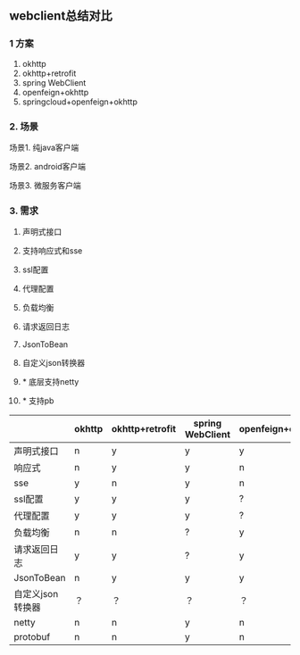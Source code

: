 ## webclient总结对比

### 1 方案

1. okhttp
2. okhttp+retrofit
3. spring WebClient
4. openfeign+okhttp
5. springcloud+openfeign+okhttp



### 2. 场景

场景1.  纯java客户端

场景2. android客户端

场景3. 微服务客户端



### 3. 需求

1. 声明式接口
2. 支持响应式和sse
3. ssl配置
4. 代理配置
5. 负载均衡

6. 请求返回日志
7. JsonToBean
8. 自定义json转换器
9. \* 底层支持netty
10. \* 支持pb



|                  | okhttp | okhttp+retrofit | spring WebClient | openfeign+okhttp | springcloud+openfeign+okhttp |
| ---------------- | ------ | --------------- | ---------------- | ---------------- | ---------------------------- |
| 声明式接口       | n      | y               | y                | y                | y                            |
| 响应式           | n      | y               | y                | n                | n                            |
| sse              | y      | n               | y                | n                | n                            |
| ssl配置          | y      | y               | y                | ?                | ?                            |
| 代理配置         | y      | y               | y                | ?                | ?                            |
| 负载均衡         | n      | n               | ?                | y                | y                            |
| 请求返回日志     | y      | y               | ?                | y                | y                            |
| JsonToBean       | n      | y               | y                | y                | y                            |
| 自定义json转换器 | ？     | ？              | ？               | ？               | ？                           |
| netty            | n      | n               | y                | n                | n                            |
| protobuf         | n      | n               | y                | n                | n                            |



